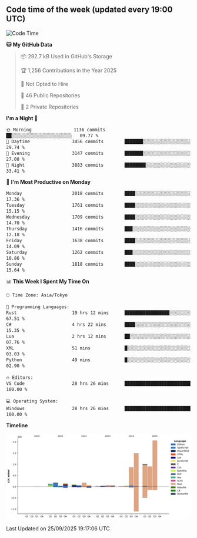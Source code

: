 ## Code time of the week (updated every 19:00 UTC)

<!--START_SECTION:waka-->
![Code Time](http://img.shields.io/badge/Code%20Time-5%2C365%20hrs%2030%20mins-blue)

**🐱 My GitHub Data** 

> 📦 292.7 kB Used in GitHub's Storage 
 > 
> 🏆 1,256 Contributions in the Year 2025
 > 
> 🚫 Not Opted to Hire
 > 
> 📜 46 Public Repositories 
 > 
> 🔑 2 Private Repositories 
 > 
**I'm a Night 🦉** 

```text
🌞 Morning                1136 commits        ██░░░░░░░░░░░░░░░░░░░░░░░   09.77 % 
🌆 Daytime                3456 commits        ███████░░░░░░░░░░░░░░░░░░   29.74 % 
🌃 Evening                3147 commits        ███████░░░░░░░░░░░░░░░░░░   27.08 % 
🌙 Night                  3883 commits        ████████░░░░░░░░░░░░░░░░░   33.41 % 
```
📅 **I'm Most Productive on Monday** 

```text
Monday                   2018 commits        ████░░░░░░░░░░░░░░░░░░░░░   17.36 % 
Tuesday                  1761 commits        ████░░░░░░░░░░░░░░░░░░░░░   15.15 % 
Wednesday                1709 commits        ████░░░░░░░░░░░░░░░░░░░░░   14.70 % 
Thursday                 1416 commits        ███░░░░░░░░░░░░░░░░░░░░░░   12.18 % 
Friday                   1638 commits        ████░░░░░░░░░░░░░░░░░░░░░   14.09 % 
Saturday                 1262 commits        ███░░░░░░░░░░░░░░░░░░░░░░   10.86 % 
Sunday                   1818 commits        ████░░░░░░░░░░░░░░░░░░░░░   15.64 % 
```


📊 **This Week I Spent My Time On** 

```text
🕑︎ Time Zone: Asia/Tokyo

💬 Programming Languages: 
Rust                     19 hrs 12 mins      █████████████████░░░░░░░░   67.51 % 
C#                       4 hrs 22 mins       ████░░░░░░░░░░░░░░░░░░░░░   15.35 % 
Lua                      2 hrs 12 mins       ██░░░░░░░░░░░░░░░░░░░░░░░   07.76 % 
XML                      51 mins             █░░░░░░░░░░░░░░░░░░░░░░░░   03.03 % 
Python                   49 mins             █░░░░░░░░░░░░░░░░░░░░░░░░   02.90 % 

🔥 Editors: 
VS Code                  28 hrs 26 mins      █████████████████████████   100.00 % 

💻 Operating System: 
Windows                  28 hrs 26 mins      █████████████████████████   100.00 % 
```

**Timeline**

![Lines of Code chart](https://raw.githubusercontent.com/SARDONYX-sard/SARDONYX-sard/main/assets/bar_graph.png)


 Last Updated on 25/09/2025 19:17:06 UTC
<!--END_SECTION:waka-->